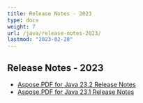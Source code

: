 ```yaml
---
title: Release Notes - 2023
type: docs
weight: 7
url: /java/release-notes-2023/
lastmod: "2023-02-28"
---
```


## **Release Notes - 2023**


- [Aspose.PDF for Java 23.2 Release Notes](/pdf/java/aspose-pdf-for-java-23-2-release-notes/)
- [Aspose.PDF for Java 23.1 Release Notes](/pdf/java/aspose-pdf-for-java-23-1-release-notes/)



